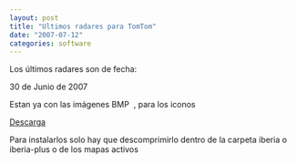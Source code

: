 ```yaml
---
layout: post
title: "Ultimos radares para TomTom"
date: "2007-07-12"
categories: software
---
```


Los últimos radares son de fecha:

30 de Junio de 2007

Estan ya con las imágenes BMP  , para los iconos

[Descarga](https://sicotico.googlepages.com/ESRADARRobserv20070630.tar.bz2)

Para instalarlos solo hay que descomprimirlo dentro de la carpeta iberia o iberia-plus o de los mapas activos
